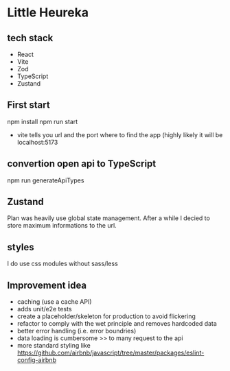 # Little Heureka

## tech stack

- React
- Vite
- Zod
- TypeScript
- Zustand

## First start

npm install
npm run start

- vite tells you url and the port where to find the app (highly likely it will be localhost:5173

## convertion open api to TypeScript

npm run generateApiTypes

## Zustand

Plan was heavily use global state management. After a while I decied to store maximum informations to the url.

## styles

I do use css modules without sass/less

## Improvement idea

- caching (use a cache API)
- adds unit/e2e tests
- create a placeholder/skeleton for production to avoid flickering
- refactor to comply with the wet principle and removes hardcoded data
- better error handling (i.e. error boundries)
- data loading is cumbersome >> to many request to the api
- more standard styling like https://github.com/airbnb/javascript/tree/master/packages/eslint-config-airbnb

